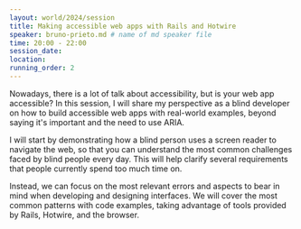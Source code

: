 ```yaml
---
layout: world/2024/session
title: Making accessible web apps with Rails and Hotwire
speaker: bruno-prieto.md # name of md speaker file
time: 20:00 - 22:00
session_date: 
location: 
running_order: 2
---
```


Nowadays, there is a lot of talk about accessibility, but is your web app accessible? In this session, I will share my perspective as a blind developer on how to build accessible web apps with real-world examples, beyond saying it's important and the need to use ARIA.

I will start by demonstrating how a blind person uses a screen reader to navigate the web, so that you can understand the most common challenges faced by blind people every day. This will help clarify several requirements that people currently spend too much time on.

Instead, we can focus on the most relevant errors and aspects to bear in mind when developing and designing interfaces. We will cover the most common patterns with code examples, taking advantage of tools provided by Rails, Hotwire, and the browser.